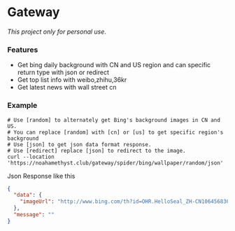 # Gateway

*This project only for personal use*.

### Features

* Get bing daily background with CN and US region and can specific return type with json or redirect
* Get top list info with weibo,zhihu,36kr
* Get latest news with wall street cn

### Example

```shell
# Use [random] to alternately get Bing's background images in CN and US.
# You can replace [random] with [cn] or [us] to get specific region's background
# Use [json] to get json data format response.
# Use [redirect] replace [json] to redirect to the image.
curl --location 'https://noahamethyst.club/gateway/spider/bing/wallpaper/random/json'
```

Json Response like this

```json
{
  "data": {
    "imageUrl": "http://www.bing.com/th?id=OHR.HelloSeal_ZH-CN1064568368_1920x1080.jpg&rf=LaDigue_1920x1080.jpg&pid=hp"
  },
  "message": ""
}
```



